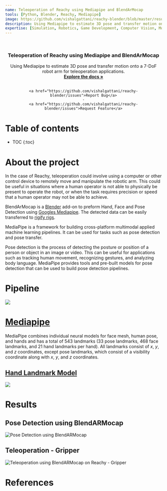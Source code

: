 ```yaml
---
name: Teleoperation of Reachy using Mediapipe and BlendArMocap
tools: [Python, Blender, Reachy, Mediapipe]
image: https://github.com/vishalgattani/reachy-blender/blob/master/results/pose_transfer.gif?raw=true
description: Using Mediapipe to estimate 3D pose and transfer motion onto a 7-DoF robot arm for teleoperation applications.
expertise: [Simulation, Robotics, Game Development, Computer Vision, Motion Capture]
---
```


<!-- ![srrs_compressed_cropped](https://user-images.githubusercontent.com/24211929/170116184-5f5ef498-213a-4ac2-b7c5-38e7c6b45394.gif)
 -->

<!-- PROJECT LOGO -->
<br />
<div align="center">


<h3 align="center">Teleoperation of Reachy using Mediapipe and BlendArMocap</h3>

  <p align="center">
    Using Mediapipe to estimate 3D pose and transfer motion onto a 7-DoF robot arm for teleoperation applications.
    <br />
    <a href="https://github.com/vishalgattani/reachy-blender"><strong>Explore the docs »</strong></a>
    <br />
    <br />

    <a href="https://github.com/vishalgattani/reachy-blender/issues">Report Bug</a>
    ·
    <a href="https://github.com/vishalgattani/reachy-blender/issues">Request Feature</a>
  </p>
</div>

# Table of contents

* TOC
{:toc}

# About the project

In the case of Reachy, teleoperation could involve using a computer or other control device to remotely move and manipulate the robotic arm. This could be useful in situations where a human operator is not able to physically be present to operate the robot, or when the task requires precision or speed that a human operator may not be able to achieve.

BlendArMocap is a [Blender](https://www.blender.org/) add-on to preform Hand, Face and Pose Detection using [Googles Mediapipe](https://google.github.io/mediapipe/). The detected data can be easily transferred to [rigify rigs](https://docs.blender.org/manual/en/latest/addons/rigging/rigify/index.html).

MediaPipe is a framework for building cross-platform multimodal applied machine learning pipelines. It can be used for tasks such as pose detection and pose transfer.

Pose detection is the process of detecting the posture or position of a person or object in an image or video. This can be useful for applications such as tracking human movement, recognizing gestures, and analyzing body language. MediaPipe provides tools and pre-built models for pose detection that can be used to build pose detection pipelines.

# Pipeline

[![](https://mermaid.ink/img/pako:eNpVkU1vgzAMhv9K5DOtCpS24zCpH7Q7rNrUHSYVOLhJtkYDEoVUagf896VQJBYpku33sePYFVDJOITwrVGdyeshKYg9y3iV8YJxnZLR6Ln-5CeKeU1WcRdfHvaSokrTjl7dIXKM4z1nApVQvFeOrbKuoqvRSA3JsGA56p-y6fR1W36LlNdkEx840vONvOmTMJgOiRebV9Yk6pGdFkrZ7obMuyxtlW2PLHX-v4TMRGkErcnugTzknZVHZDN0oqGzBQdyrnMUzM6puksJmDPPeQKhNZn9TwJJ0VjuohgaHjFhpIbwC7OSO4AXIz9uBYXQ6AvvoY1AO_O8DyosIKzgCqG3GHtzdzqfTRazwPd8P3DgZsOuO_Zm04nv2vsUBE-NA79S2gJum31s7ceTvO1g36223XDzB1bHlZs?type=png)](https://mermaid-js.github.io/mermaid-live-editor/edit#pako:eNpVkU1vgzAMhv9K5DOtCpS24zCpH7Q7rNrUHSYVOLhJtkYDEoVUagf896VQJBYpku33sePYFVDJOITwrVGdyeshKYg9y3iV8YJxnZLR6Ln-5CeKeU1WcRdfHvaSokrTjl7dIXKM4z1nApVQvFeOrbKuoqvRSA3JsGA56p-y6fR1W36LlNdkEx840vONvOmTMJgOiRebV9Yk6pGdFkrZ7obMuyxtlW2PLHX-v4TMRGkErcnugTzknZVHZDN0oqGzBQdyrnMUzM6puksJmDPPeQKhNZn9TwJJ0VjuohgaHjFhpIbwC7OSO4AXIz9uBYXQ6AvvoY1AO_O8DyosIKzgCqG3GHtzdzqfTRazwPd8P3DgZsOuO_Zm04nv2vsUBE-NA79S2gJum31s7ceTvO1g36223XDzB1bHlZs)

# [Mediapipe](https://google.github.io/mediapipe/)

MediaPipe combines individual neural models for face mesh, human pose, and hands and has a total of 543 landmarks (33 pose landmarks, 468 face landmarks, and 21 hand landmarks per hand). All landmarks consist of $x$, $y$, and $z$ coordinates, except pose landmarks, which consist of a visibility coordinate along with $x$, $y$, and $z$ coordinates.

## [Hand Landmark Model](https://google.github.io/mediapipe/solutions/hands.html)

![](https://mediapipe.dev/images/mobile/hand_landmarks.png)


# Results

## Pose Detection using BlendARMocap

![Pose Detection using BlendARMocap](https://github.com/vishalgattani/reachy-blender/blob/master/results/pose_transfer.gif?raw=true)

## Teleoperation - Gripper

![Teleoperation using BlendARMocap on Reachy - Gripper](https://github.com/vishalgattani/reachy-blender/blob/master/results/teleoperation_gripper.gif?raw=true)

# References








